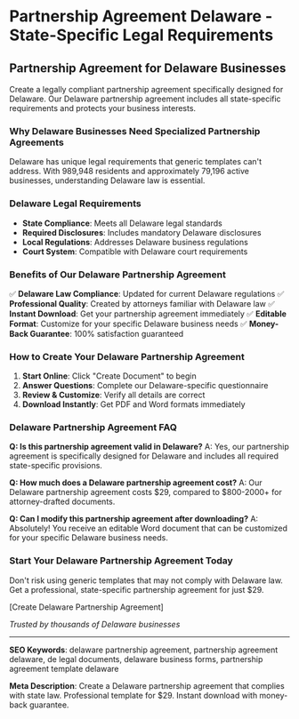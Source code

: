 # Partnership Agreement Delaware - State-Specific Legal Requirements

## Partnership Agreement for Delaware Businesses

Create a legally compliant partnership agreement specifically designed for Delaware. Our Delaware partnership agreement includes all state-specific requirements and protects your business interests.

### Why Delaware Businesses Need Specialized Partnership Agreements

Delaware has unique legal requirements that generic templates can't address. With 989,948 residents and approximately 79,196 active businesses, understanding Delaware law is essential.

### Delaware Legal Requirements

- **State Compliance**: Meets all Delaware legal standards
- **Required Disclosures**: Includes mandatory Delaware disclosures
- **Local Regulations**: Addresses Delaware business regulations
- **Court System**: Compatible with Delaware court requirements

### Benefits of Our Delaware Partnership Agreement

✅ **Delaware Law Compliance**: Updated for current Delaware regulations
✅ **Professional Quality**: Created by attorneys familiar with Delaware law
✅ **Instant Download**: Get your partnership agreement immediately
✅ **Editable Format**: Customize for your specific Delaware business needs
✅ **Money-Back Guarantee**: 100% satisfaction guaranteed

### How to Create Your Delaware Partnership Agreement

1. **Start Online**: Click "Create Document" to begin
2. **Answer Questions**: Complete our Delaware-specific questionnaire
3. **Review & Customize**: Verify all details are correct
4. **Download Instantly**: Get PDF and Word formats immediately

### Delaware Partnership Agreement FAQ

**Q: Is this partnership agreement valid in Delaware?**
A: Yes, our partnership agreement is specifically designed for Delaware and includes all required state-specific provisions.

**Q: How much does a Delaware partnership agreement cost?**
A: Our Delaware partnership agreement costs $29, compared to $800-2000+ for attorney-drafted documents.

**Q: Can I modify this partnership agreement after downloading?**
A: Absolutely! You receive an editable Word document that can be customized for your specific Delaware business needs.

### Start Your Delaware Partnership Agreement Today

Don't risk using generic templates that may not comply with Delaware law. Get a professional, state-specific partnership agreement for just $29.

[Create Delaware Partnership Agreement]

_Trusted by thousands of Delaware businesses_

---

**SEO Keywords**: delaware partnership agreement, partnership agreement delaware, de legal documents, delaware business forms, partnership agreement template delaware

**Meta Description**: Create a Delaware partnership agreement that complies with state law. Professional template for $29. Instant download with money-back guarantee.

